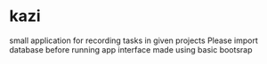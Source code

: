 # kazi
small application for recording tasks in given projects
Please import database before running app
interface made using basic bootsrap
